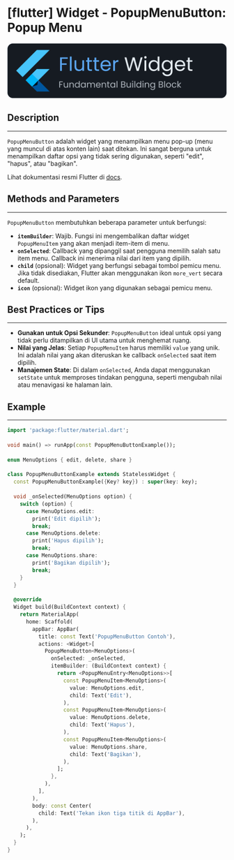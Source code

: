 # [flutter] Widget - PopupMenuButton: Popup Menu

![widget](https://raw.githubusercontent.com/oujisan/OuVault/main/img/flutter-widget.png)

## Description
---
`PopupMenuButton` adalah widget yang menampilkan menu pop-up (menu yang muncul di atas konten lain) saat ditekan. Ini sangat berguna untuk menampilkan daftar opsi yang tidak sering digunakan, seperti "edit", "hapus", atau "bagikan".

Lihat dokumentasi resmi Flutter di [docs](https://api.flutter.dev/flutter/material/PopupMenuButton-class.html).

## Methods and Parameters
---
`PopupMenuButton` membutuhkan beberapa parameter untuk berfungsi:
* **`itemBuilder`**: Wajib. Fungsi ini mengembalikan daftar widget `PopupMenuItem` yang akan menjadi item-item di menu.
* **`onSelected`**: Callback yang dipanggil saat pengguna memilih salah satu item menu. Callback ini menerima nilai dari item yang dipilih.
* **`child`** (opsional): Widget yang berfungsi sebagai tombol pemicu menu. Jika tidak disediakan, Flutter akan menggunakan ikon `more_vert` secara default.
* **`icon`** (opsional): Widget ikon yang digunakan sebagai pemicu menu.

## Best Practices or Tips
---
* **Gunakan untuk Opsi Sekunder**: `PopupMenuButton` ideal untuk opsi yang tidak perlu ditampilkan di UI utama untuk menghemat ruang.
* **Nilai yang Jelas**: Setiap `PopupMenuItem` harus memiliki `value` yang unik. Ini adalah nilai yang akan diteruskan ke callback `onSelected` saat item dipilih.
* **Manajemen State**: Di dalam `onSelected`, Anda dapat menggunakan `setState` untuk memproses tindakan pengguna, seperti mengubah nilai atau menavigasi ke halaman lain.

## Example
---
```dart
import 'package:flutter/material.dart';

void main() => runApp(const PopupMenuButtonExample());

enum MenuOptions { edit, delete, share }

class PopupMenuButtonExample extends StatelessWidget {
  const PopupMenuButtonExample({Key? key}) : super(key: key);

  void _onSelected(MenuOptions option) {
    switch (option) {
      case MenuOptions.edit:
        print('Edit dipilih');
        break;
      case MenuOptions.delete:
        print('Hapus dipilih');
        break;
      case MenuOptions.share:
        print('Bagikan dipilih');
        break;
    }
  }

  @override
  Widget build(BuildContext context) {
    return MaterialApp(
      home: Scaffold(
        appBar: AppBar(
          title: const Text('PopupMenuButton Contoh'),
          actions: <Widget>[
            PopupMenuButton<MenuOptions>(
              onSelected: _onSelected,
              itemBuilder: (BuildContext context) {
                return <PopupMenuEntry<MenuOptions>>[
                  const PopupMenuItem<MenuOptions>(
                    value: MenuOptions.edit,
                    child: Text('Edit'),
                  ),
                  const PopupMenuItem<MenuOptions>(
                    value: MenuOptions.delete,
                    child: Text('Hapus'),
                  ),
                  const PopupMenuItem<MenuOptions>(
                    value: MenuOptions.share,
                    child: Text('Bagikan'),
                  ),
                ];
              },
            ),
          ],
        ),
        body: const Center(
          child: Text('Tekan ikon tiga titik di AppBar'),
        ),
      ),
    );
  }
}